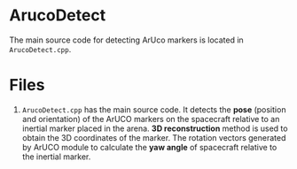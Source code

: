# ArucoDetect
The main source code for detecting ArUco markers is located in `ArucoDetect.cpp`.

# Files
1. `ArucoDetect.cpp` has the main source code. It detects the **pose** (position and orientation) of the ArUCO markers on the spacecraft relative to an inertial marker placed in the arena. **3D reconstruction** method is used to obtain the 3D coordinates of the marker. The rotation vectors generated by ArUCO module to calculate the **yaw angle** of spacecraft relative to the inertial marker.
